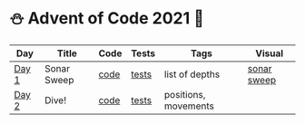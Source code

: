 # ⛄️ Advent of Code 2021 🥶

| Day  | Title | Code | Tests | Tags | Visual |
| ---- | ----- | ---- | ----- | ---- | ------ |
| [Day 1](https://adventofcode.com/2021/day/1)   | Sonar Sweep  | [code](day01/Day1.kt) | [tests](../../../test/kotlin/aoc2021/day01/Day1KtTest.kt) | list of depths | [sonar sweep](day01/assets/sonar_sweep.gif) |
| [Day 2](https://adventofcode.com/2021/day/2)   | Dive!        | [code](day02/Day2.kt) | [tests](../../../test/kotlin/aoc2021/day02/Day2KtTest.kt) | positions, movements | |